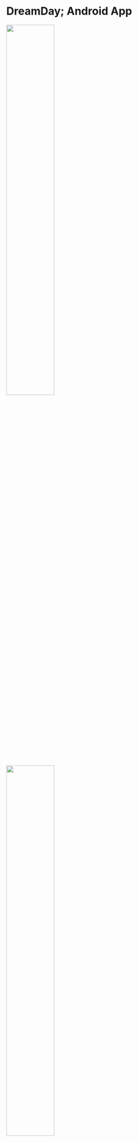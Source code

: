# DreamDay; Android App

<img width=50% height=50% src="https://user-images.githubusercontent.com/121798850/224533450-9606dc23-aa7a-4b42-b83a-854c333f44ee.png"/> <img width=50% height=50% src="https://user-images.githubusercontent.com/121798850/224533629-33bf00ea-2377-4a84-8b29-35f235738993.png"/>
